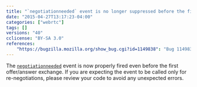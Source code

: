 ```yaml
---
title: "`negotiationneeded` event is no longer suppressed before the first offer"
date: "2015-04-27T13:17:23-04:00"
categories: ["webrtc"]
tags: []
versions: "40"
cclicense: "BY-SA 3.0"
references:
    "https://bugzilla.mozilla.org/show_bug.cgi?id=1149838": "Bug 1149838 - We should not suppress negotiationneeded before the first offer/answer exchange"
---
```

The [`negotiationneeded`](https://developer.mozilla.org/en-US/docs/Web/Events/negotiationneeded) event is now properly fired even before the first offer/answer exchange. If you are expecting the event to be called only for re-negotiations, please review your code to avoid any unexpected errors.
